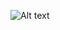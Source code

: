 ![Alt text]([Camera-App/Assets.xcassets/userinteraction.png](https://github.com/Jared-Thompkins/Camera-App/blob/14a8dedd890db5725f7bad0372b41f9009b9d0b8/Camera-App/Assets.xcassets/userinteraction.png))
